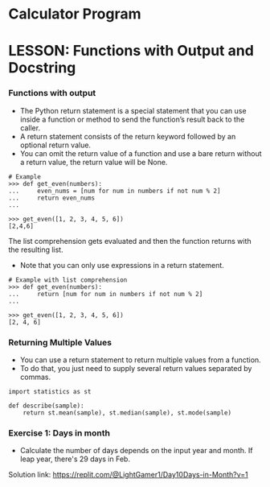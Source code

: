 # Calculator Program

# LESSON: Functions with Output and Docstring
### Functions with output
- The Python return statement is a special statement that you can use inside a function or method to send the function’s result back to the caller.
- A return statement consists of the return keyword followed by an optional return value.
- You can omit the return value of a function and use a bare return without a return value, the return value will be None.

```
# Example
>>> def get_even(numbers):
...     even_nums = [num for num in numbers if not num % 2]
...     return even_nums
...

>>> get_even([1, 2, 3, 4, 5, 6])
[2,4,6]
```

The list comprehension gets evaluated and then the function returns with the resulting list. 
 * Note that you can only use expressions in a return statement.
 
```
# Example with list comprehension
>>> def get_even(numbers):
...     return [num for num in numbers if not num % 2]
...

>>> get_even([1, 2, 3, 4, 5, 6])
[2, 4, 6]
```

### Returning Multiple Values
- You can use a return statement to return multiple values from a function. 
- To do that, you just need to supply several return values separated by commas.
```
import statistics as st

def describe(sample):
    return st.mean(sample), st.median(sample), st.mode(sample)
```

### Exercise 1: Days in month
- Calculate the number of days depends on the input year and month. If leap year, there's 29 days in Feb.

Solution link: https://replit.com/@LightGamer1/Day10Days-in-Month?v=1
